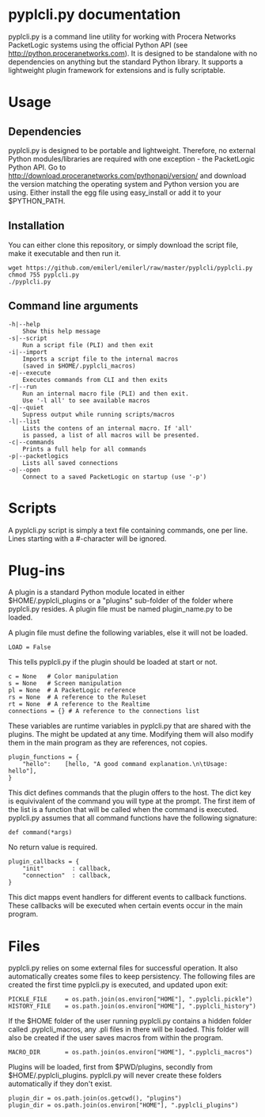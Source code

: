 # pyplcli.py documentation

pyplcli.py is a command line utility for working with Procera Networks PacketLogic systems using the official Python API (see http://python.proceranetworks.com). It is designed to be standalone with no dependencies on anything but the standard Python library. It supports a lightweight plugin framework for extensions and is fully scriptable.

# Usage

## Dependencies
pyplcli.py is designed to be portable and lightweight. Therefore, no external Python modules/libraries are required with one exception - the PacketLogic Python API. Go to http://download.proceranetworks.com/pythonapi/version/ and download the version matching the operating system and Python version you are using. 
Either install the egg file using easy\_install or add it to your $PYTHON_PATH.

## Installation
You can either clone this repository, or simply download the script file, make it executable and then run it.

    wget https://github.com/emilerl/emilerl/raw/master/pyplcli/pyplcli.py
    chmod 755 pyplcli.py
    ./pyplcli.py

## Command line arguments

	-h|--help
		Show this help message
	-s|--script
		Run a script file (PLI) and then exit
	-i|--import
		Imports a script file to the internal macros
		(saved in $HOME/.pyplcli_macros)
	-e|--execute
		Executes commands from CLI and then exits
	-r|--run
		Run an internal macro file (PLI) and then exit.
		Use '-l all' to see available macros
	-q|--quiet
		Supress output while running scripts/macros
	-l|--list
		Lists the contens of an internal macro. If 'all'
		is passed, a list of all macros will be presented.
	-c|--commands
		Prints a full help for all commands
	-p|--packetlogics
		Lists all saved connections
	-o|--open
		Connect to a saved PacketLogic on startup (use '-p')

# Scripts
A pyplcli.py script is simply a text file containing commands, one per line. Lines starting with a #-character will be ignored.

# Plug-ins
A plugin is a standard Python module located in either $HOME/.pyplcli\_plugins or a "plugins" sub-folder of the folder where pyplcli.py resides. A plugin file must be named plugin\_name.py to be loaded. 

A plugin file must define the following variables, else it will not be loaded.

    LOAD = False
    
This tells pyplcli.py if the plugin should be loaded at start or not.

    c = None   # Color manipulation
    s = None   # Screen manipulation
    pl = None  # A PacketLogic reference
    rs = None  # A reference to the Ruleset
    rt = None  # A reference to the Realtime
    connections = {} # A reference to the connections list

These variables are runtime variables in pyplcli.py that are shared with the plugins. The might be updated at any time. Modifying them will also modify them in the main program as they are references, not copies.
    
    plugin_functions = {
        "hello":    [hello, "A good command explanation.\n\tUsage: hello"],
    }
    
This dict defines commands that the plugin offers to the host. The dict key is equivivalent of the command you will type at the prompt. The first item of the list is a function that will be called when the command is executed. pyplcli.py assumes that all command functions have the following signature:

    def command(*args)
    
No return value is required.

    plugin_callbacks = {
        "init"        : callback,
        "connection"  : callback,
    }
    
This dict mapps event handlers for different events to callback functions. These callbacks will be executed when certain events occur in the main program.

# Files
pyplcli.py relies on some external files for successful operation. It also automatically creates some files to keep persistency. The following files are created the first time pyplcli.py is executed, and updated upon exit:

    PICKLE_FILE     = os.path.join(os.environ["HOME"], ".pyplcli.pickle")
    HISTORY_FILE    = os.path.join(os.environ["HOME"], ".pyplcli_history")
    
If the $HOME folder of the user running pyplcli.py contains a hidden folder called .pyplcli\_macros, any .pli files in there will be loaded. This folder will also be created if the user saves macros from within the program.

    MACRO_DIR       = os.path.join(os.environ["HOME"], ".pyplcli_macros")
    
Plugins will be loaded, first from $PWD/plugins, secondly from $HOME/.pyplcli\_plugins. pyplcli.py will never create these folders automatically if they don't exist.

    plugin_dir = os.path.join(os.getcwd(), "plugins")
    plugin_dir = os.path.join(os.environ["HOME"], ".pyplcli_plugins")